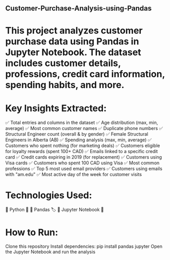 ## Customer-Purchase-Analysis-using-Pandas

# This project analyzes customer purchase data using Pandas in Jupyter Notebook. The dataset includes customer details, professions, credit card information, spending habits, and more.

# Key Insights Extracted:
✅ Total entries and columns in the dataset
✅ Age distribution (max, min, average)
✅ Most common customer names
✅ Duplicate phone numbers
✅ Structural Engineer count (overall & by gender)
✅ Female Structural Engineers in Alberta (AB)
✅ Spending analysis (max, min, average)
✅ Customers who spent nothing (for marketing deals)
✅ Customers eligible for loyalty rewards (spent 100+ CAD)
✅ Emails linked to a specific credit card
✅ Credit cards expiring in 2019 (for replacement)
✅ Customers using Visa cards
✅ Customers who spent 100 CAD using Visa
✅ Most common professions
✅ Top 5 most used email providers
✅ Customers using emails with "am.edu"
✅ Most active day of the week for customer visits

# Technologies Used:
📌 Python 🐍
📌 Pandas 🏷️
📌 Jupyter Notebook 📒

# How to Run:
Clone this repository
Install dependencies: pip install pandas jupyter
Open the Jupyter Notebook and run the analysis

